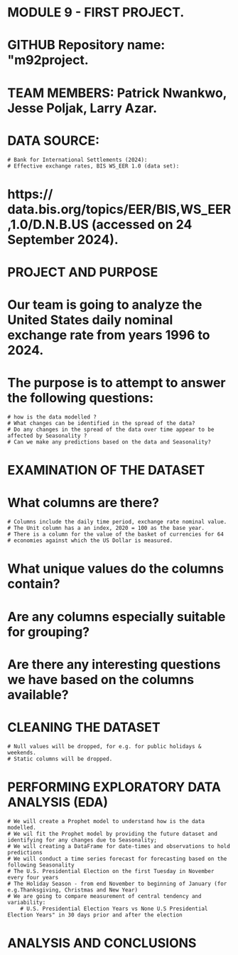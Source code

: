 # MODULE 9 - FIRST PROJECT.
# GITHUB Repository name: "m92project.

# TEAM MEMBERS: Patrick Nwankwo, Jesse Poljak, Larry Azar.

# DATA SOURCE:
    # Bank for International Settlements (2024):
    # Effective exchange rates, BIS WS_EER 1.0 (data set):
# https:// data.bis.org/topics/EER/BIS,WS_EER,1.0/D.N.B.US (accessed on 24 September 2024).

# PROJECT AND PURPOSE 
# Our team is going to analyze the United States daily nominal exchange rate from years 1996 to 2024.
# The purpose is to attempt to answer the following questions:
    # how is the data modelled ? 
    # What changes can be identified in the spread of the data? 
    # Do any changes in the spread of the data over time appear to be affected by Seasonality ?
    # Can we make any predictions based on the data and Seasonality?

# EXAMINATION OF THE DATASET 

# What columns are there? 
    # Columns include the daily time period, exchange rate nominal value.
    # The Unit column has a an index, 2020 = 100 as the base year.
    # There is a column for the value of the basket of currencies for 64 
    # economies against which the US Dollar is measured. 

# What unique values do the columns contain?

# Are any columns especially suitable for grouping?

# Are there any interesting questions we have based on the columns available?

# CLEANING THE DATASET 
    # Null values will be dropped, for e.g. for public holidays & weekends. 
    # Static columns will be dropped.

# PERFORMING EXPLORATORY DATA ANALYSIS (EDA)
    # We will create a Prophet model to understand how is the data modelled.
    # We wil fit the Prophet model by providing the future dataset and identifying for any changes due to Seasonality;
    # We will creating a DataFrame for date-times and observations to hold predictions
    # We will conduct a time series forecast for forecasting based on the following Seasonality 
    # The U.S. Presidential Election on the first Tuesday in November every four years
    # The Holiday Season - from end November to beginning of January (for e.g.Thanksgiving, Christmas and New Year) 
    # We are going to compare measurement of central tendency and variability:
        # U.S. Presidential Election Years vs None U.S Presidential Election Years" in 30 days prior and after the election

# ANALYSIS AND CONCLUSIONS 
    


  